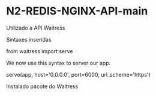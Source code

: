 # N2-REDIS-NGINX-API-main

Utilizado a API Waitress

Sintaxes inseridas

from waitress import serve 

We now use this syntax to server our app. 

serve(app, host='0.0.0.0', port=6000, url_scheme='https')

Instalado pacote do Waitress
